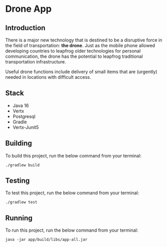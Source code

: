 Drone App
=

## Introduction
There is a major new technology that is destined to be a disruptive force in the field of transportation: **the drone**. Just as the mobile phone allowed developing countries to leapfrog older technologies for personal communication, the drone has the potential to leapfrog traditional transportation infrastructure.

Useful drone functions include delivery of small items that are (urgently) needed in locations with difficult access.


## Stack
- Java 16
- Vertx
- Postgresql
- Gradle
- Vertx-Junit5

## Building
To build this project, run the below command from your terminal:
```
./gradlew build
```

## Testing
To test this project, run the below command from your terminal:
```
./gradlew test
```

## Running
To run this project, run the below command from your terminal:
```
java -jar app/build/libs/app-all.jar
```




